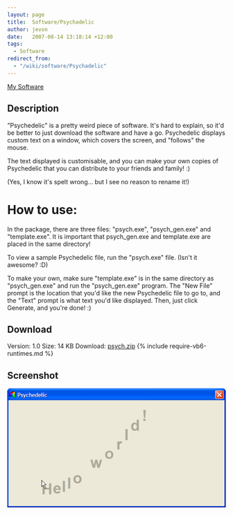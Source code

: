 ```yaml
---
layout: page
title:  Software/Psychadelic
author: jevon
date:   2007-08-14 13:18:14 +12:00
tags:
  - Software
redirect_from:
  - "/wiki/software/Psychadelic"
---
```


[My Software](software.md)

## Description
"Psychedelic" is a pretty weird piece of software. It's hard to explain, so it'd be better to just download the software and have a go. Psychedelic displays custom text on a window, which covers the screen, and "follows" the mouse.

The text displayed is customisable, and you can make your own copies of Psychedelic that you can distribute to your friends and family! :)

(Yes, I know it's spelt wrong... but I see no reason to rename it!)

# How to use:
In the package, there are three files: "psych.exe", "psych_gen.exe" and "template.exe". It is important that psych_gen.exe and template.exe are placed in the same directory!

To view a sample Psychedelic file, run the "psych.exe" file. (Isn't it awesome? :D)

To make your own, make sure "template.exe" is in the same directory as "psych_gen.exe" and run the "psych_gen.exe" program. The "New File" prompt is the location that you'd like the new Psychedelic file to go to, and the "Text" prompt is what text you'd like displayed. Then, just click Generate, and you're done! :)

## Download
Version: 1.0
Size: 14 KB
Download: <a href="/files/software/psych.zip">psych.zip</a>
{% include require-vb6-runtimes.md %}

## Screenshot
<img src="/img/screenshots/psych.png" alt="Screenshot of Psychadelic software">
